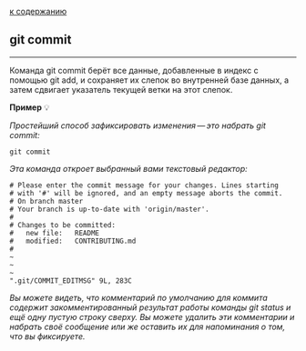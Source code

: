 [к содержанию](/readme.md)

## git commit
---
Команда git commit берёт все данные, добавленные в индекс с помощью git add, и сохраняет их слепок во внутренней базе данных, а затем сдвигает указатель текущей ветки на этот слепок.

**Пример**	&#128161;

*Простейший способ зафиксировать изменения — это набрать git commit:*

```
git commit
```
*Эта команда откроет выбранный вами текстовый редактор:*
```
# Please enter the commit message for your changes. Lines starting
# with '#' will be ignored, and an empty message aborts the commit.
# On branch master
# Your branch is up-to-date with 'origin/master'.
#
# Changes to be committed:
#	new file:   README
#	modified:   CONTRIBUTING.md
#
~
~
~
".git/COMMIT_EDITMSG" 9L, 283C
```
*Вы можете видеть, что комментарий по умолчанию для коммита содержит закомментированный результат работы команды git status и ещё одну пустую строку сверху. Вы можете удалить эти комментарии и набрать своё сообщение или же оставить их для напоминания о том, что вы фиксируете.*